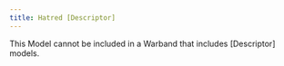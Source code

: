 ```yaml
---
title: Hatred [Descriptor]
---
```

This Model cannot be included in a Warband that includes [Descriptor] models.
